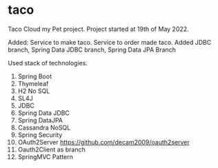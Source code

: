 # taco
Taco Cloud my Pet project.
Project started at 19th of May 2022.

Added:
Service to make taco.
Service to order made taco.
Added JDBC branch, Spring Data JDBC branch, Spring Data JPA Branch

Used stack of technologies.
1. Spring Boot
2. Thymeleaf
3. H2 No SQL
4. SL4J
5. JDBC
6. Spring Data JDBC
7. Spring DataJPA
8. Cassandra NoSQL
9. Spring Security
10. OAuth2Server https://github.com/decam2009/oauth2server
11. Oauth2Client as branch
12. SpringMVC Pattern
